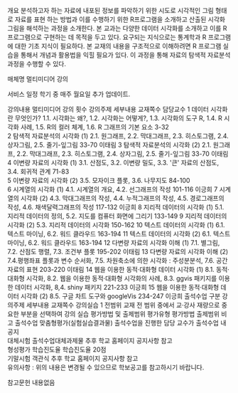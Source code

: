 개요
 분석하고자 하는 자료에 내포된 정보를 파악하기 위한 시도로 시각적인 그림 형태로 자료를 표현 하는 방법과 이를 수행하기 위한 R프로그램을 소개하고 산출된 시각화 그림을 해석하는 과정을 소개한다.
본 교과는 다양한 데이터 시각화를 소개하고 이를 R프로그램으로 구현하는 데 목적을 두고 있다. 요구되는 지식으로는 통계학과 R 프로그램에 대한 기초 지식이 필요하다. 본 교재의 내용을 구조적으로 이해하려면 R 프로그램 실습을 통해서 개념과 활용법을 익힐 필요가 있다. 이 과정을 통해 자료의 탐색적 자료분석 과정을 수행할 수 있다.

매체명
멀티미디어 강의

서비스 일정
학기 중 매주 월요일 추가 업데이트.

강의내용
멀티미디어 강의
횟수	강의주제	세부내용	교재쪽수	담당교수
1	데이터 시각화란 무엇인가?         	1.1. 시각화는 왜?, 1.2. 시각화는 어떻게?, 1.3. 시각화의 도구 R, 1.4. R 시각화 사례, 1.5. R의 컬러 체계, 1.6. R 그래프의 기본 요소         	3-32	
2	탐색적 자료분석의 시각화 (1)         	2.1. 원그래프, 2.2. 막대그래프, 2.3. 히스토그램, 2.4. 상자그림, 2.5. 줄기-잎그림         	33-70	이태림
3	탐색적 자료분석의 시각화 (2)         	2.1. 원그래프, 2.2. 막대그래프, 2.3. 히스토그램, 2.4. 상자그림, 2.5. 줄기-잎그림         	33-70	이태림
4	이변량 자료의 시각화 (1)         	3.1. 산점도, 3.2. 이변량 밀도, 3.3. '큰' 자료의 산점도, 3.4. 회귀적 관계         	71-83	
5	이변량 자료의 시각화 (2)         	3.5. 모자이크 플롯, 3.6. 나무지도         	84-100	
6	시계열의 시각화 (1)         	4.1. 시계열의 개요, 4.2. 선그래프의 작성       	101-116	이긍희
7	시계열의 시각화 (2)         	4.3. 막대그래프의 작성, 4.4. 누적그래프의 작성, 4.5. 경로그래프의 작성, 4.6. 채색달력그래프의 작성         	117-132	이긍희
8	지리적 데이터의 시각화 (1)         	5.1. 지리적 데이터의 정의, 5.2. 지도를 컴퓨터 화면에 그리기         	133-149	
9	지리적 데이터의 시각화 (2)         	5.3. 지리적 데이터의 시각화         	150-162	
10	텍스트 데이터의 시각화 (1)         	6.1. 텍스트 마이닝, 6.2. 워드 클라우드         	163-194	
11	텍스트 데이터의 시각화 (2)         	6.1. 텍스트 마이닝, 6.2. 워드 클라우드         	163-194	
12	다변량 자료의 시각화 이해 (1)         	7.1. 별그림, 7.2. 산점도 행렬, 7.3. 조건부 플롯         	195-202	이태림
13	다변량 자료의 시각화 이해 (2)         	7.4.평행좌표 플롯과 변수 순서화, 7.5. 차원축소에 의한 시각화 : 주성분분석, 7.6. 공간자료의 표현         	203-220	이태림
14	웹을 이용한 동적·대화형 데이터 시각화 (1)         	8.1. 동적·대화형 시각화, 8.2. 웹을 이용한 동적·대화형 시각화의 사례, 8.3. ggvis 패키지를 이용한 데이터 시각화, 8,4. shiny 패키지         	221-233	이긍희
15	웹을 이용한 동적·대화형 데이터 시각화 (2)         	8.5. 구글 차트 도구와 googleVis         	234-247	이긍희
출석수업
구분	강의주제	세부내용	교재쪽수	강의실습
1	전범위   	교재 전 범위 중에서 교·강사 재량으로 중요한 부분을 선택하여 강의  		실습
평가방법 및 출제범위
평가유형	평가방법	출제범위	비고
출석수업	맞춤형평가(실험실습결과물) 	출석수업을 진행한 담당 교수가 출석수업 내 공지 	  
대체시험	출석수업대체과제물 	추후 학교 홈페이지 공지사항 참고 	  
형성평가	학습진도율	학습진도율 20점	 
기말시험	객관식 	추후 학교 홈페이지 공지사항 참고 	  
유의사항 : 위의 내용은 변경될 수 있으므로 학보공고를 참고하시기 바랍니다.


참고문헌
내용없음